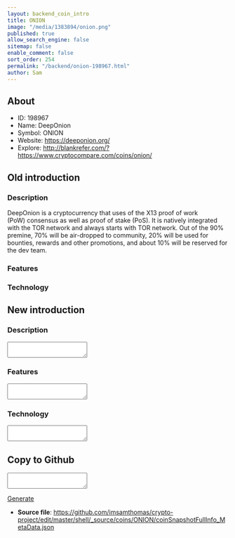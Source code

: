 ```yaml
---
layout: backend_coin_intro
title: ONION
image: "/media/1383894/onion.png"
published: true
allow_search_engine: false
sitemap: false
enable_comment: false
sort_order: 254
permalink: "/backend/onion-198967.html"
author: Sam
---
```


## About

- ID: 198967
- Name: DeepOnion
- Symbol: ONION
- Website: https://deeponion.org/
- Explore: http://blankrefer.com/?https://www.cryptocompare.com/coins/onion/


## Old introduction

### Description

<p><span>DeepOnion is a cryptocurrency that uses of the X13 proof of work (PoW) </span><span>consensus as well as proof of stake (PoS). It is natively integrated with the TOR network and always starts with TOR network.<span> </span></span><span>Out of the 90% premine, 70% will be air-dropped to community, 20% will be used for bounties, rewards and other promotions, and about 10% will be reserved for the dev team.</span></p>

### Features


### Technology




## New introduction


### Description
<textarea id="meta_description" name="description"></textarea>

### Features
<textarea id="meta_features" name="features"></textarea>

### Technology
<textarea id="meta_technology" name="technology"></textarea>


## Copy to Github

<textarea id="coinsnapshotfullinfo_metadata"></textarea>

<a href="#gen" onclick="generateMetaDatJson()">Generate</a>

- **Source file**: <a href="https://github.com/imsamthomas/crypto-project/edit/master/shell/_source/coins/ONION/coinSnapshotFullInfo_MetaData.json">https://github.com/imsamthomas/crypto-project/edit/master/shell/_source/coins/ONION/coinSnapshotFullInfo_MetaData.json</a>

